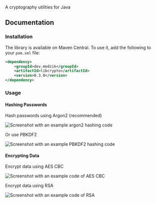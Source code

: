 A cryptography utilities for Java

## Documentation

### Installation

The library is available on Maven Central. To use it, add the following to your `pom.xml` file:

```xml
<dependency>
    <groupId>dev.medzik</groupId>
    <artifactId>libcrypto</artifactId>
    <version>0.3.0</version>
</dependency>
```

### Usage

#### Hashing Passwords

Hash passwords using Argon2 (recommended)

![Screenshot with an example argon2 hashing code](https://user-images.githubusercontent.com/87065584/236322588-57e81583-ae23-439b-ab0d-d196f926fc5b.png)

Or use PBKDF2

![Screenshot with an example PBKDF2 hashing code](https://user-images.githubusercontent.com/87065584/236326073-3cad8efe-a1db-4320-943c-59d53f1976c2.png)

#### Encrypting Data

Encrypt data using AES CBC

![Screenshot with an example code of AES CBC](https://user-images.githubusercontent.com/87065584/236325358-8982b9c6-cea5-4cb6-a4e2-b81b4e51c163.png)

Encrypt data using RSA

![Screenshot with an example code of RSA](https://user-images.githubusercontent.com/87065584/236550078-562027d9-655b-47c8-8ae5-3f4e9c1067af.png)

